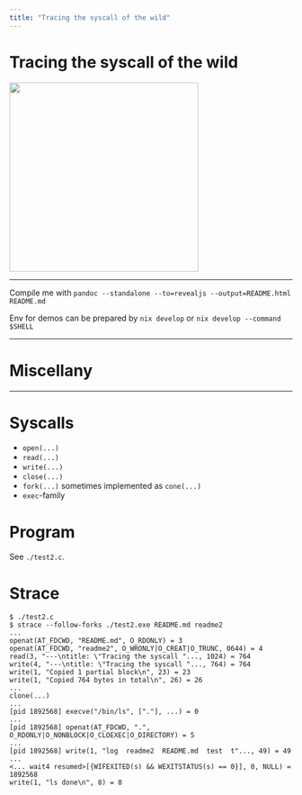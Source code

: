 ```yaml
---
title: "Tracing the syscall of the wild"
---
```


# Tracing the syscall of the wild

<img src="https://mpd-biblio-covers.imgix.net/9780812504323.jpg?w=900" style="height: 35vw;" />

--------

Compile me with `pandoc --standalone --to=revealjs --output=README.html README.md`

Env for demos can be prepared by `nix develop` or `nix develop --command $SHELL`

--------

# Miscellany

--------

# Syscalls

- `open(...)`
- `read(...)`
- `write(...)`
- `close(...)`
- `fork(...)` sometimes implemented as `cone(...)`
- `exec`-family

# Program

See `./test2.c`.

# Strace

```
$ ./test2.c
$ strace --follow-forks ./test2.exe README.md readme2
...
openat(AT_FDCWD, "README.md", O_RDONLY) = 3
openat(AT_FDCWD, "readme2", O_WRONLY|O_CREAT|O_TRUNC, 0644) = 4
read(3, "---\ntitle: \"Tracing the syscall "..., 1024) = 764
write(4, "---\ntitle: \"Tracing the syscall "..., 764) = 764
write(1, "Copied 1 partial block\n", 23) = 23
write(1, "Copied 764 bytes in total\n", 26) = 26
...
clone(...)
...
[pid 1892568] execve("/bin/ls", ["."], ...) = 0
...
[pid 1892568] openat(AT_FDCWD, ".", O_RDONLY|O_NONBLOCK|O_CLOEXEC|O_DIRECTORY) = 5
...
[pid 1892568] write(1, "log  readme2  README.md  test  t"..., 49) = 49
...
<... wait4 resumed>[{WIFEXITED(s) && WEXITSTATUS(s) == 0}], 0, NULL) = 1892568
write(1, "ls done\n", 8) = 8
```
